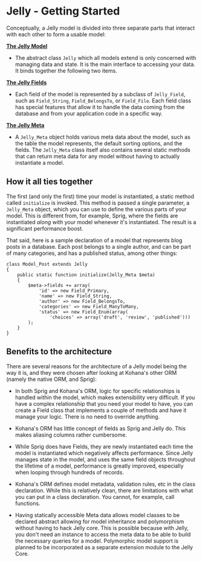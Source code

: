 # Jelly - Getting Started

Conceptually, a Jelly model is divided into three separate parts that
interact with each other to form a usable model:

**[The Jelly Model](jelly.model)**

 * The abstract class `Jelly` which all models extend is only concerned
   with managing data and state. It is the main interface to accessing
   your data. It binds together the following two items.
 
**[The Jelly Fields](jelly.fields)**  

 * Each field of the model is represented by a subclass of `Jelly_Field`,
   such as `Field_String`, `Field_BelongsTo`, or `Field_File`. Each field
   class has special features that allow it to handle the data coming 
   from the database and from your application code in a specific way.
 
**[The Jelly Meta](jelly.meta)**  

 * A `Jelly_Meta` object holds various meta data about the model, such as
   the table the model represents, the default sorting options, and the
   fields. The `Jelly_Meta` class itself also contains several static 
   methods that can return meta data for any model without having to
   actually instantiate a model.
   
## How it all ties together

The first (and only the first) time your model is instantiated, a
static method called `initialize` is invoked. This method is passed a
single parameter, a `Jelly_Meta` object, which you can use to define
the various parts of your model. This is different from, for example,
Sprig, where the fields are instantiated *along with* your model whenever
it's instantiated. The result is a significant performance boost.

That said, here is a sample declaration of a model that represents
blog posts in a database. Each post belongs to a single author,
and can be part of many categories, and has a published status, among
other things:

    class Model_Post extends Jelly
    {
        public static function initialize(Jelly_Meta $meta)
        {
            $meta->fields += array(
                'id' => new Field_Primary,
                'name' => new Field_String,
                'author' => new Field_BelongsTo,
                'categories' => new Field_ManyToMany,
                'status' => new Field_Enum(array(
                    'choices' => array('draft', 'review', 'published')))
            );
        }
    }

##  Benefits to the architecture

There are several reasons for the architecture of a Jelly model being the
way it is, and they were chosen after looking at Kohana's other ORM
(namely the native ORM, and Sprig):

* In both Sprig and Kohana's ORM, logic for specific relationships is
  handled within the model, which makes extensibility very difficult. If
  you have a complex relationship that you need your model to have, you
  can create a Field class that implements a couple of methods and have
  it manage your logic. There is no need to override anything.

* Kohana's ORM has little concept of fields as Sprig and Jelly do. This
  makes aliasing columns rather cumbersome. 

* While Sprig does have Fields, they are newly instantiated each time the
  model is instantiated which negatively affects performance. Since Jelly
  manages state in the model, and uses the same field objects throughout
  the lifetime of a model, performance is greatly improved, especially
  when looping through hundreds of records.

* Kohana's ORM defines model metadata, validation rules, etc in the class
  declaration. While this is relatively clean, there are limitations with
  what you can put in a class declaration. You cannot, for example, call
  functions.

* Having statically accessible Meta data allows model classes to be
  declared abstract allowing for model inheritance and polymorphism
  without having to hack Jelly core. This is possible because with Jelly,
  you don't need an instance to access the meta data to be able to build
  the necessary queries for a model. Polymorphic model support is planned
  to be incorporated as a separate extension module to the Jelly Core.
